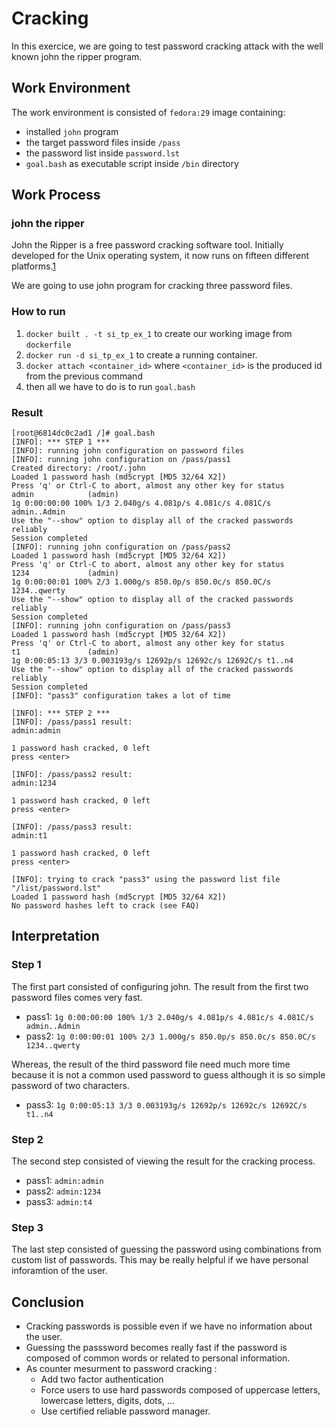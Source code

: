 # Cracking
In this exercice, we are going to test password cracking attack with the well known john the ripper program.

## Work Environment
The work environment is consisted of `fedora:29` image containing:
- installed `john` program
- the target password files inside `/pass`
- the password list inside `password.lst`
- `goal.bash` as executable script inside `/bin` directory

## Work Process
### john the ripper
John the Ripper is a free password cracking software tool. Initially developed for the Unix operating system, it now runs on fifteen different platforms.[1]

We are going to use john program for cracking three password files.

### How to run
1. `docker built . -t si_tp_ex_1` to create our working image from `dockerfile`
2. `docker run -d si_tp_ex_1` to create a running container.
3. `docker attach <container_id>` where `<container_id>` is the produced id from the previous command
4. then all we have to do is to run `goal.bash`

### Result

```
[root@6814dc0c2ad1 /]# goal.bash
[INFO]: *** STEP 1 ***
[INFO]: running john configuration on password files
[INFO]: running john configuration on /pass/pass1
Created directory: /root/.john
Loaded 1 password hash (md5crypt [MD5 32/64 X2])
Press 'q' or Ctrl-C to abort, almost any other key for status
admin            (admin)
1g 0:00:00:00 100% 1/3 2.040g/s 4.081p/s 4.081c/s 4.081C/s admin..Admin
Use the "--show" option to display all of the cracked passwords reliably
Session completed
[INFO]: running john configuration on /pass/pass2
Loaded 1 password hash (md5crypt [MD5 32/64 X2])
Press 'q' or Ctrl-C to abort, almost any other key for status
1234             (admin)
1g 0:00:00:01 100% 2/3 1.000g/s 850.0p/s 850.0c/s 850.0C/s 1234..qwerty
Use the "--show" option to display all of the cracked passwords reliably
Session completed
[INFO]: running john configuration on /pass/pass3
Loaded 1 password hash (md5crypt [MD5 32/64 X2])
Press 'q' or Ctrl-C to abort, almost any other key for status
t1               (admin)
1g 0:00:05:13 3/3 0.003193g/s 12692p/s 12692c/s 12692C/s t1..n4
Use the "--show" option to display all of the cracked passwords reliably
Session completed
[INFO]: "pass3" configuration takes a lot of time

[INFO]: *** STEP 2 ***
[INFO]: /pass/pass1 result:
admin:admin

1 password hash cracked, 0 left
press <enter>

[INFO]: /pass/pass2 result:
admin:1234

1 password hash cracked, 0 left
press <enter>

[INFO]: /pass/pass3 result:
admin:t1

1 password hash cracked, 0 left
press <enter>

[INFO]: trying to crack "pass3" using the password list file "/list/password.lst"
Loaded 1 password hash (md5crypt [MD5 32/64 X2])
No password hashes left to crack (see FAQ)
```

## Interpretation
### Step 1
The first part consisted of configuring john.
The result from the first two password files comes very fast.
- pass1: `1g 0:00:00:00 100% 1/3 2.040g/s 4.081p/s 4.081c/s 4.081C/s admin..Admin`
- pass2: `1g 0:00:00:01 100% 2/3 1.000g/s 850.0p/s 850.0c/s 850.0C/s 1234..qwerty`  

Whereas, the result of the third password file need much more time because it is not a common used password to guess although it is so simple password of two characters.
- pass3: `1g 0:00:05:13 3/3 0.003193g/s 12692p/s 12692c/s 12692C/s t1..n4`


### Step 2
The second step consisted of viewing the result for the cracking process.
- pass1: `admin:admin`
- pass2: `admin:1234`
- pass3: `admin:t4`

### Step 3
The last step consisted of guessing the password using combinations from custom list of passwords.
This may be really helpful if we have personal inforamtion of the user.

## Conclusion
- Cracking passwords is possible even if we have no information about the user.
- Guessing the passsword becomes really fast if the password is composed of common words or related to personal information.
- As counter mesurment to password cracking :
  - Add two factor authentication
  - Force users to use hard passwords composed of uppercase letters, lowercase letters, digits, dots, ...
  - Use certified reliable password manager.


[1]: https://en.wikipedia.org/wiki/John_the_Ripper

